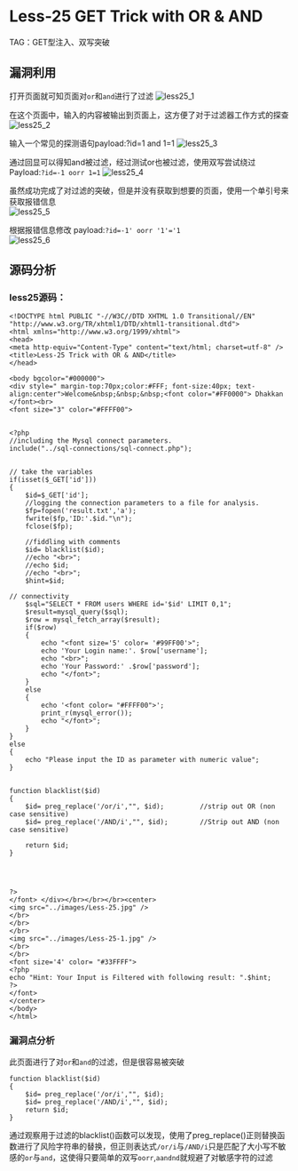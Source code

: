 # Less-25 **GET Trick with OR & AND**
TAG：GET型注入、双写突破  
## 漏洞利用  
打开页面就可知页面对```or```和```and```进行了过滤
![less25_1](images\less25_1.png)  
  
在这个页面中，输入的内容被输出到页面上，这方便了对于过滤器工作方式的探查  
![less25_2](images\less25_2.png)  
  
输入一个常见的探测语句payload:?id=1 and 1=1 
![less25_3](images\less25_3.png)  
  
通过回显可以得知and被过滤，经过测试or也被过滤，使用双写尝试绕过  
Payload:```?id=-1 oorr 1=1```
![less25_4](images\less25_4.png)  
  
虽然成功完成了对过滤的突破，但是并没有获取到想要的页面，使用一个单引号来获取报错信息  
![less25_5](images\less25_5.png)  
  
根据报错信息修改 payload:```?id=-1' oorr '1'='1```  
![less25_6](images\less25_6.png)  
  
## 源码分析  
### less25源码：  
```
<!DOCTYPE html PUBLIC "-//W3C//DTD XHTML 1.0 Transitional//EN" "http://www.w3.org/TR/xhtml1/DTD/xhtml1-transitional.dtd">
<html xmlns="http://www.w3.org/1999/xhtml">
<head>
<meta http-equiv="Content-Type" content="text/html; charset=utf-8" />
<title>Less-25 Trick with OR & AND</title>
</head>

<body bgcolor="#000000">
<div style=" margin-top:70px;color:#FFF; font-size:40px; text-align:center">Welcome&nbsp;&nbsp;&nbsp;<font color="#FF0000"> Dhakkan </font><br>
<font size="3" color="#FFFF00">


<?php
//including the Mysql connect parameters.
include("../sql-connections/sql-connect.php");


// take the variables 
if(isset($_GET['id']))
{
	$id=$_GET['id'];
	//logging the connection parameters to a file for analysis.
	$fp=fopen('result.txt','a');
	fwrite($fp,'ID:'.$id."\n");
	fclose($fp);

	//fiddling with comments
	$id= blacklist($id);
	//echo "<br>";
	//echo $id;
	//echo "<br>";
	$hint=$id;

// connectivity 
	$sql="SELECT * FROM users WHERE id='$id' LIMIT 0,1";
	$result=mysql_query($sql);
	$row = mysql_fetch_array($result);
	if($row)
	{
	  	echo "<font size='5' color= '#99FF00'>";	
	  	echo 'Your Login name:'. $row['username'];
	  	echo "<br>";
	  	echo 'Your Password:' .$row['password'];
	  	echo "</font>";
  	}
	else 
	{
		echo '<font color= "#FFFF00">';
		print_r(mysql_error());
		echo "</font>";  
	}
}
else 
{ 
	echo "Please input the ID as parameter with numeric value";
}


function blacklist($id)
{
	$id= preg_replace('/or/i',"", $id);			//strip out OR (non case sensitive)
	$id= preg_replace('/AND/i',"", $id);		//Strip out AND (non case sensitive)
	
	return $id;
}




?>
</font> </div></br></br></br><center>
<img src="../images/Less-25.jpg" />
</br>
</br>
</br>
<img src="../images/Less-25-1.jpg" />
</br>
</br>
<font size='4' color= "#33FFFF">
<?php
echo "Hint: Your Input is Filtered with following result: ".$hint;
?>
</font> 
</center>
</body>
</html>
```
### 漏洞点分析   
此页面进行了对```or```和```and```的过滤，但是很容易被突破  
```
function blacklist($id)
{
	$id= preg_replace('/or/i',"", $id);			
	$id= preg_replace('/AND/i',"", $id);		
	return $id;
}
```
  
通过观察用于过滤的blacklist()函数可以发现，使用了preg_replace()正则替换函数进行了风险字符串的替换，但正则表达式```/or/i```与```/AND/i```只是匹配了大小写不敏感的```or```与```and```，这使得只要简单的双写```oorr```,```aandnd```就规避了对敏感字符的过滤  

